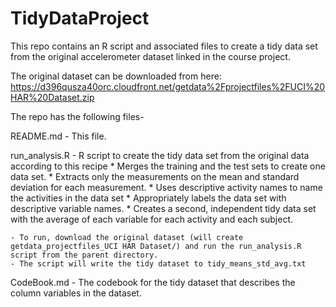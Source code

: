 TidyDataProject
===============

This repo contains an R script and associated files to create a tidy data set from the original accelerometer dataset linked in the course project.

The original dataset can be downloaded from here:
https://d396qusza40orc.cloudfront.net/getdata%2Fprojectfiles%2FUCI%20HAR%20Dataset.zip 

The repo has the following files-

README.md
	- This file.

run_analysis.R
	- R script to create the tidy data set from the original data according to this recipe
	* Merges the training and the test sets to create one data set.
	* Extracts only the measurements on the mean and standard deviation for each measurement. 
	* Uses descriptive activity names to name the activities in the data set
	* Appropriately labels the data set with descriptive variable names. 
	* Creates a second, independent tidy data set with the average of each variable for each activity and each subject. 

	- To run, download the original dataset (will create getdata_projectfiles_UCI HAR Dataset/) and run the run_analysis.R script from the parent directory.
	- The script will write the tidy dataset to tidy_means_std_avg.txt

CodeBook.md
	- The codebook for the tidy dataset that describes the column variables in the dataset.
